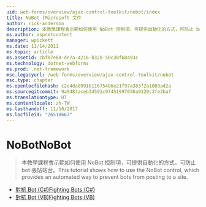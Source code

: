 ```yaml
---
uid: web-forms/overview/ajax-control-toolkit/nobot/index
title: NoBot |Microsoft 文件
author: rick-anderson
description: 本教學課程會示範如何使用 NoBot 控制項，可提供自動化的方式，可防止 bot 張貼站台。
ms.author: aspnetcontent
manager: wpickett
ms.date: 11/14/2011
ms.topic: article
ms.assetid: cbf87e68-de7a-4216-b328-50c30f68493c
ms.technology: dotnet-webforms
ms.prod: .net-framework
msc.legacyurl: /web-forms/overview/ajax-control-toolkit/nobot
msc.type: chapter
ms.openlocfilehash: c2e4da8991b116754b6e21f97a383f2a1003ad2a
ms.sourcegitcommit: 9a9483aceb34591c97451997036a9120c3fe2baf
ms.translationtype: HT
ms.contentlocale: zh-TW
ms.lasthandoff: 11/10/2017
ms.locfileid: "26510667"
---
```

<a name="nobot"></a><span data-ttu-id="61440-103">NoBot</span><span class="sxs-lookup"><span data-stu-id="61440-103">NoBot</span></span>
====================
> <span data-ttu-id="61440-104">本教學課程會示範如何使用 NoBot 控制項，可提供自動化的方式，可防止 bot 張貼站台。</span><span class="sxs-lookup"><span data-stu-id="61440-104">This tutorial shows how to use the NoBot control, which provides an automated way to prevent bots from posting to a site.</span></span>


- [<span data-ttu-id="61440-105">對抗 Bot (C#)</span><span class="sxs-lookup"><span data-stu-id="61440-105">Fighting Bots (C#)</span></span>](fighting-bots-cs.md)
- [<span data-ttu-id="61440-106">對抗 Bot (VB)</span><span class="sxs-lookup"><span data-stu-id="61440-106">Fighting Bots (VB)</span></span>](fighting-bots-vb.md)
